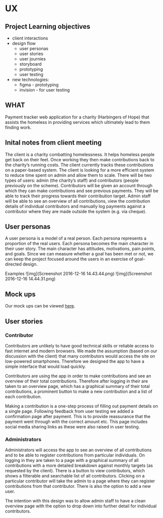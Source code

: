 # UX

## Project Learning objectives
- client interactions 
- design flow
  * user personas
  * user stories
  * user journies
  * storyboard
  * prototyping
  * user testing
- new technologies:
  * figma - prototyping
  * invision - for user testing

## WHAT

Payment tracker web application for a charity (Harbingers of Hope) that assists the homeless in providing services which ultimately lead to them finding work. 

## Inital notes from client meeting

The client is a charity combatting homelessness. It helps homeless people get back on their feet. Once working they then make contributions back to the charity’s running costs. The client currently tracks these contributions on a paper-based system. The client is looking for a more efficient system to reduce time spent on admin and allow them to scale.
There will be two types of users: admin (the charity’s staff) and contributors (people previously on the scheme).
Contributors will be given an account through which they can make contributions and see previous payments. They will be able to track their progress towards their contribution target.
Admin staff will be able to see an overview of all contributions, view the contribution details of individual contributors and manually log payments against a contributor where they are made outside the system (e.g. via cheque).

## User personas

A user persona is a model of a real person. Each persona represents a proportion of the real users. Each persona becomes the main character in their user story. The main character has attitudes, motivations, pain points, and goals. Since we can measure whether a goal has been met or not, we can keep the project focused around the users in an exercise of goal-directed design.

Examples
![img](Screenshot 2016-12-16 14.43.44.png)
![img](Screenshot 2016-12-16 14.44.31.png)

## Mock ups

Our mock ups can be viewed [here](https://www.figma.com/file/K2l7vXj5x891U50xOMaNJxOp/harbingers-of-hope).

## User stories

### Contributor

Contributors are unlikely to have good technical skills or reliable access to fast internet and modern browsers. We made the assumption (based on our discussion with the client) that many contributors would access the site on low-powered smartphones. Therefore we designed the app to have a simple interface that would load quickly.

Contributors are using the app in order to make contributions and see an overview of their total contributions. Therefore after logging in their are taken to an overview page, which has a graphical summary of their total contributions, a prominent button to make a new contribution and a list of each contribution.

Making a contribution is a one-step process of filling out payment details on a single page. Following feedback from user testing we added a confirmation page after payment. This is to provide reassurance that the payment went through with the correct amount etc. This page includes social media sharing links as these were also raised in user testing.

### Administrators

Administrators will access the app to see an overview of all contributions and to be able to register contributions from  particular individuals. On logging in they are taken to a page with a graphical summary of all contributions with a more detailed breakdown against monthly targets (as requested by the client). There is a button to view contributors, which shows a filterable and searchable list of all contributors. Clicking on a particular contributor will take the admin to a page where they can register contributions from that contributor. There is also the option to add a new user.

The intention with this design was to allow admin staff to have a clean overview page with the option to drop down into further detail for individual contributors.
